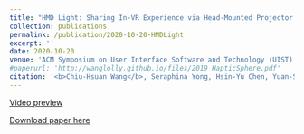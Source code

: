 ```yaml
---
title: "HMD Light: Sharing In-VR Experience via Head-Mounted Projector for Asymmetric Interaction"
collection: publications
permalink: /publication/2020-10-20-HMDLight
excerpt: ''
date: 2020-10-20
venue: 'ACM Symposium on User Interface Software and Technology (UIST) 2020'
#paperurl: 'http://wanglolly.github.io/files/2019_HapticSphere.pdf'
citation: '<b>Chiu-Hsuan Wang</b>, Seraphina Yong, Hsin-Yu Chen, Yuan-Syun Ye, and Liwei Chan. 2020. HMD Light: Sharing In-VR Experience via Head-Mounted Projector for Asymmetric Interaction. In Proceedings of the 33rd Annual ACM Symposium on User Interface Software and Technology (UIST '20). Association for Computing Machinery, New York, NY, USA, 472–486.'
---
```

[Video preview](https://www.youtube.com/watch?v=bJ4tLogNWDI)

[Download paper here](http://wanglolly.github.io/files/2020_HMDLight.pdf)
